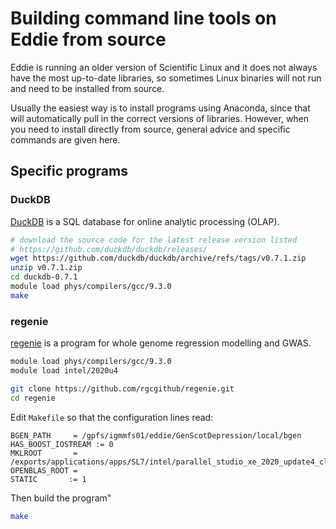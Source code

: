 # Building command line tools on Eddie from source

Eddie is running an older version of Scientific Linux and it does not always have the most up-to-date libraries, so sometimes Linux binaries will not run and need to be installed from source. 

Usually the easiest way is to install programs using Anaconda, since that will automatically pull in the correct versions of libraries. However, when you need to install directly from source, general advice and specific commands are given here.

## Specific programs

### DuckDB

[DuckDB](https://duckdb.org) is a SQL database for online analytic processing (OLAP). 

```sh
# download the source code for the latest release version listed
# https://github.com/duckdb/duckdb/releases/
wget https://github.com/duckdb/duckdb/archive/refs/tags/v0.7.1.zip
unzip v0.7.1.zip
cd duckdb-0.7.1
module load phys/compilers/gcc/9.3.0
make
```

### regenie

[regenie](https://rgcgithub.github.io/regenie/) is a program for whole genome regression modelling and GWAS.

```sh
module load phys/compilers/gcc/9.3.0
module load intel/2020u4

git clone https://github.com/rgcgithub/regenie.git
cd regenie
```

Edit `Makefile` so that the configuration lines read:
```
BGEN_PATH     = /gpfs/igmmfs01/eddie/GenScotDepression/local/bgen
HAS_BOOST_IOSTREAM := 0
MKLROOT       = /exports/applications/apps/SL7/intel/parallel_studio_xe_2020_update4_cluster_edition/compilers_and_libraries_2020.4.304/linux/mkl
OPENBLAS_ROOT =
STATIC       := 1
```

Then build the program"
```sh
make
```
